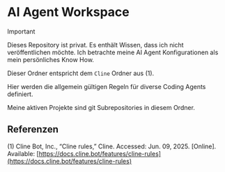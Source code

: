 # AI Agent Workspace

> [!IMPORTANT]
>
> Dieses Repository ist privat. Es enthält Wissen, dass ich nicht veröffentlichen möchte. Ich betrachte meine AI Agent Konfigurationen als mein persönliches Know How.

Dieser Ordner entspricht dem `Cline` Ordner aus (1).

Hier werden die allgemein gültigen Regeln für diverse Coding Agents definiert.

Meine aktiven Projekte sind git Subrepositories in diesem Ordner.

## Referenzen

(1) Cline Bot, Inc., “Cline rules,” Cline. Accessed: Jun. 09, 2025. [Online]. Available: [https://docs.cline.bot/features/cline-rules](https://docs.cline.bot/features/cline-rules)
